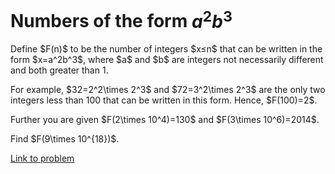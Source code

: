 # Numbers of the form $a^2b^3$

<p>
Define $F(n)$ to be the number of integers $x≤n$ that can be written in the form $x=a^2b^3$, where $a$ and $b$ are integers not necessarily different and both greater than 1.</p>
<p>
For example, $32=2^2\times 2^3$  and $72=3^2\times 2^3$ are the only two integers less than 100 that can be written in this form. Hence, $F(100)=2$.
</p>
<p>
Further you are given $F(2\times 10^4)=130$ and $F(3\times 10^6)=2014$.
</p>
<p>
Find $F(9\times 10^{18})$.
</p>

[Link to problem](https://projecteuler.net/problem=634)
